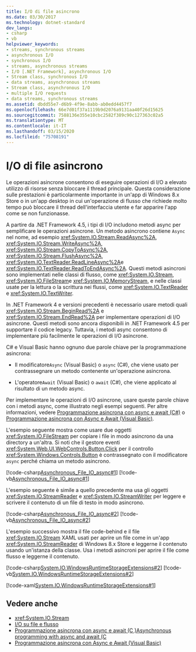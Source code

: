 ```yaml
---
title: I/O di file asincrono
ms.date: 03/30/2017
ms.technology: dotnet-standard
dev_langs:
- csharp
- vb
helpviewer_keywords:
- streams, synchronous streams
- asynchronous I/O
- synchronous I/O
- streams, asynchronous streams
- I/O [.NET Framework], asynchronous I/O
- Stream class, synchronous I/O
- data streams, asynchronous streams
- Stream class, asynchronous I/O
- multiple I/O requests
- data streams, synchronous streams
ms.assetid: dbdd55e7-d6b9-4f9e-8abb-ab0edd4457f7
ms.openlocfilehash: 66e7d01f37a1119b9d2076a9131aa40f26d15625
ms.sourcegitcommit: 7588136e355e10cbc2582f389c90c127363c02a5
ms.translationtype: MT
ms.contentlocale: it-IT
ms.lasthandoff: 03/15/2020
ms.locfileid: "75708191"
---
```

# <a name="asynchronous-file-io"></a>I/O di file asincrono

Le operazioni asincrone consentono di eseguire operazioni di I/O a elevato utilizzo di risorse senza bloccare il thread principale. Questa considerazione sulle prestazioni è particolarmente importante in un'app di Windows 8.x Store o in un'app desktop in cui un'operazione di flusso che richiede molto tempo può bloccare il thread dell'interfaccia utente e far apparire l'app come se non funzionasse.

A partire da .NET Framework 4.5, i tipi di I/O includono metodi async per semplificare le operazioni asincrone. Un metodo asincrono contiene `Async` nel nome, ad esempio <xref:System.IO.Stream.ReadAsync%2A>, <xref:System.IO.Stream.WriteAsync%2A>, <xref:System.IO.Stream.CopyToAsync%2A>, <xref:System.IO.Stream.FlushAsync%2A>, <xref:System.IO.TextReader.ReadLineAsync%2A>e <xref:System.IO.TextReader.ReadToEndAsync%2A>. Questi metodi asincroni sono implementati nelle classi di flusso, come <xref:System.IO.Stream>, <xref:System.IO.FileStream>e <xref:System.IO.MemoryStream>, e nelle classi usate per la lettura o la scrittura nei flussi, come <xref:System.IO.TextReader> e <xref:System.IO.TextWriter>.

In .NET Framework 4 e versioni precedenti è necessario usare metodi quali <xref:System.IO.Stream.BeginRead%2A> e <xref:System.IO.Stream.EndRead%2A> per implementare operazioni di I/O asincrone. Questi metodi sono ancora disponibili in .NET Framework 4.5 per supportare il codice legacy. Tuttavia, i metodi async consentono di implementare più facilmente le operazioni di I/O asincrone.

C# e Visual Basic hanno ognuno due parole chiave per la programmazione asincrona:

- Il modificatore`Async` (Visual Basic) o `async` (C#), che viene usato per contrassegnare un metodo contenente un'operazione asincrona.

- L'operatore`Await` (Visual Basic) o `await` (C#), che viene applicato al risultato di un metodo async.

Per implementare le operazioni di I/O asincrone, usare queste parole chiave con i metodi async, come illustrato negli esempi seguenti. Per altre informazioni, vedere [Programmazione asincrona con async e await (C#)](../../csharp/programming-guide/concepts/async/index.md) o [Programmazione asincrona con Async e Await (Visual Basic)](../../visual-basic/programming-guide/concepts/async/index.md).

L'esempio seguente mostra come usare due oggetti <xref:System.IO.FileStream> per copiare i file in modo asincrono da una directory a un'altra. Si noti che il gestore eventi <xref:System.Web.UI.WebControls.Button.Click> per il controllo <xref:System.Windows.Controls.Button> è contrassegnato con il modificatore `async` perché chiama un metodo asincrono.

[!code-csharp[Asynchronous_File_IO_async#1](../../../samples/snippets/csharp/VS_Snippets_CLR/Asynchronous_File_IO_async/cs/example.cs#1)]
[!code-vb[Asynchronous_File_IO_async#1](../../../samples/snippets/visualbasic/VS_Snippets_CLR/Asynchronous_File_IO_async/vb/example.vb#1)]

L'esempio seguente è simile a quello precedente ma usa gli oggetti <xref:System.IO.StreamReader> e <xref:System.IO.StreamWriter> per leggere e scrivere il contenuto di un file di testo in modo asincrono.

[!code-csharp[Asynchronous_File_IO_async#2](../../../samples/snippets/csharp/VS_Snippets_CLR/Asynchronous_File_IO_async/cs/example2.cs#2)]
[!code-vb[Asynchronous_File_IO_async#2](../../../samples/snippets/visualbasic/VS_Snippets_CLR/Asynchronous_File_IO_async/vb/example2.vb#2)]

L'esempio successivo mostra il file code-behind e il file <xref:System.IO.Stream> XAML usati per aprire un file come in un'app <xref:System.IO.StreamReader> di Windows 8.x Store e leggerne il contenuto usando un'istanza della classe. Usa i metodi asincroni per aprire il file come flusso e leggerne il contenuto.

[!code-csharp[System.IO.WindowsRuntimeStorageExtensions#2](../../../samples/snippets/csharp/VS_Snippets_CLR_System/system.io.windowsruntimestorageextensions/cs/blankpage.xaml.cs#2)]
[!code-vb[System.IO.WindowsRuntimeStorageExtensions#2](../../../samples/snippets/visualbasic/VS_Snippets_CLR_System/system.io.windowsruntimestorageextensions/vb/blankpage.xaml.vb#2)]

[!code-xaml[System.IO.WindowsRuntimeStorageExtensions#1](../../../samples/snippets/csharp/VS_Snippets_CLR_System/system.io.windowsruntimestorageextensions/cs/blankpage.xaml#1)]

## <a name="see-also"></a>Vedere anche

- <xref:System.IO.Stream>
- [I/O su file e flusso](index.md)
- [Programmazione asincrona con async e await (C )Asynchronous programming with async and await (C](../../csharp/programming-guide/concepts/async/index.md)
- [Programmazione asincrona con Async e Await (Visual Basic)](../../visual-basic/programming-guide/concepts/async/index.md)

